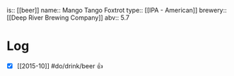 is:: [[beer]]
name:: Mango Tango Foxtrot
type:: [[IPA - American]]
brewery:: [[Deep River Brewing Company]]
abv:: 5.7

# Log
- [x] [[2015-10]] #do/drink/beer 👍
